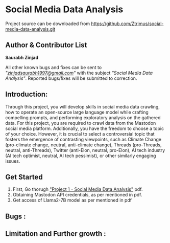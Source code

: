 Social Media Data Analysis
=====================
Project source can be downloaded from https://github.com/Ztrimus/social-media-data-analysis.git

Author & Contributor List
--------------------------
**Saurabh Zinjad**

All other known bugs and fixes can be sent to *"zinjadsaurabh1997@gmail.com"* with the subject *"Social Media Data Analysis"*.
Reported bugs/fixes will be submitted to correction.


## Introduction:

Through this project, you will develop skills in social media data crawling, how to operate an open-source large language model while crafting compelling prompts, and performing exploratory analysis on the gathered data. For this project, you are required to crawl data from the Mastodon social media platform. Additionally, you have the freedom to choose a topic of your choice. However, it is crucial to select a controversial topic that fosters the emergence of contrasting viewpoints, such as Climate Change (pro-climate change, neutral, anti-climate change), Threads (pro-Threads, neutral, anti-Threads), Twitter (anti-Elon, neutral, pro-Elon), AI tech industry (AI tech optimist, neutral, AI tech pessimist), or other similarly engaging issues.

## Get Started
1. First, Go thorugh ["Project 1 - Social Media Data Analysis"](./Project%201%20-%20Social%20Media%20Data%20Analysis.pdf) pdf.
2. Obtaining Mastodon API credentials, as per mentioned in pdf.
3. Get access of Llama2-7B model as per mentioned in pdf

## Bugs :

## Limitation and Further growth : 